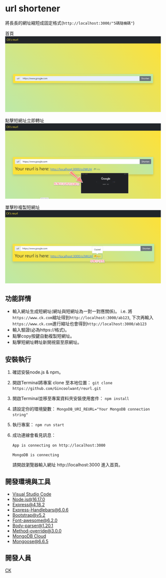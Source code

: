 # url shortener
將長長的網址縮短成固定格式(`http://localhost:3000/"5碼隨機碼"`)

首頁
![首頁](./public/images/index.png)

點擊短網址立即轉址
![點擊短網址立即轉址](./public/images/reurl.png)

單擊秒複製短網址
![單擊秒複製短網址](./public/images/url%20%26%20copy.png)

## 功能詳情
+ 輸入網址生成短網址(網址與短網址為一對一對應關係)。
  i.e. 將`https://www.ck.com`縮址得到`http://localhost:3000/ab123`, 下次再輸入`https://www.ck.com`進行縮址也會得到`http://localhost:3000/ab123`
+ 輸入驗證(必為https://格式)。
+ 點擊copy按鍵自動複製短網址。
+ 點擊短網址轉址新開視窗至原網址。

## 安裝執行
1. 確認安裝node.js & npm。
2. 開啟Terminal將專案 clone 至本地位置： `git clone https://github.com/Gincoolwant/reurl.git`
3. 開啟Terminal並移至專案資料夾安裝使用套件： `npm install`
4. 請設定你的環境變數： `MongoDB_URI_REURL="Your MongoDB connection string"`
5. 執行專案： `npm run start`
6. 成功連線會看見訊息： 

   `App is connecting on http://localhost:3000`

   `MongoDB is connecting`
 
   請開啟瀏覽器輸入網址 http://localhost:3000 進入首頁。


## 開發環境與工具
+ [Visual Studio Code](https://visualstudio.microsoft.com/zh-hant/)
+ [Node.js@16.17.0](https://nodejs.org/en/)
+ [Express@4.18.2](https://www.npmjs.com/package/express)
+ [Express-Handlebars@6.0.6](https://www.npmjs.com/package/express-handlebars)
+ [Bootstrap@v5.2](https://getbootstrap.com/)
+ [Font-awesome@6.2.0](https://fontawesome.com/)
+ [Body-parser@1.20.1](https://www.npmjs.com/package/body-parser)
+ [Method-override@3.0.0](https://www.npmjs.com/package/method-override)
+ [MongoDB Cloud](https://www.mongodb.com/)
+ [Mongoose@6.6.5](https://mongoosejs.com/)

## 開發人員
[CK](https://github.com/Gincoolwant)